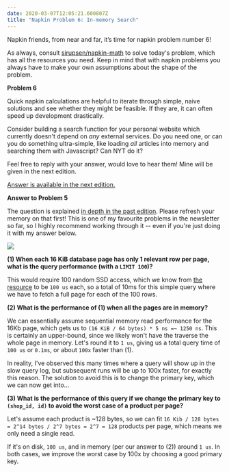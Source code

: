 ```yaml
---
date: 2020-03-07T12:05:21.600807Z
title: "Napkin Problem 6: In-memory Search"
---
```


Napkin friends, from near and far, it’s time for napkin problem number 6!

As always, consult [sirupsen/napkin-math][ghnp] to solve today's problem, which
has all the resources you need. Keep in mind that with napkin problems you
always have to make your own assumptions about the shape of the problem.

**Problem 6**

Quick napkin calculations are helpful to iterate through simple, naive solutions
and see whether they might be feasible. If they are, it can often speed up
development drastically.

Consider building a search function for your personal website which currently
doesn't depend on _any_ external services. Do you need one, or can you do
something ultra-simple, like loading _all_ articles into memory and searching
them with Javascript? Can NYT do it?

Feel free to reply with your answer, would love to hear them! Mine will be given in the next edition.

[Answer is available in the next edition.](/napkin/problem-7/)

**Answer to Problem 5**

The question is explained [in depth in the past edition][np5]. Please refresh
your memory on that first! This is one of my favourite problems in the newsletter
so far, so I highly recommend working through it -- even if you're just doing it
with my answer below.

![](https://buttondown.s3.us-west-2.amazonaws.com/images/ba039ecb-9a11-4e32-b495-fa90f6caef4c.png)

**(1) When each 16 KiB database page has only 1 relevant row per page, what is the
query performance (with a `LIMIT 100`)?**

This would require 100 random SSD access, which we know from [the
resource][ghnp] to be `100 us` each, so a total of 10ms for this simple query
where we have to fetch a full page for each of the 100 rows.

**(2) What is the performance of (1) when all the pages are in memory?**

We can essentially assume sequential memory read performance for the 16Kb page,
which gets us to `(16 KiB / 64 bytes) * 5 ns =~ 1250 ns`.  This is certainly an
upper-bound, since we likely won't have the traverse the whole page in memory.
Let's round it to `1 us`, giving us a total query time of `100 us` or `0.1ms`,
or about `100x` faster than (1).

In reality, I've observed this many times where a query will show up in the slow
query log, but subsequent runs will be up to 100x faster, for exactly this
reason. The solution to avoid this is to change the primary key, which we can
now get into...

**(3) What is the performance of this query if we change the primary key to
`(shop_id, id)` to avoid the worst case of a product per page?**

Let's assume each product is ~128 bytes, so we can fit `16 Kib / 128 bytes =
2^14 bytes / 2^7 bytes = 2^7 = 128` products per page, which means we only need
a single read.

If it's on disk, `100 us`, and in memory (per our answer to (2)) around `1 us`.
In both cases, we improve the worst case by 100x by choosing a good primary key.

[np5]: https://sirupsen.com/napkin/problem-5/
[ghnp]: https://github.com/sirupsen/napkin-math
